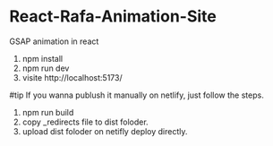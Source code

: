 # React-Rafa-Animation-Site
GSAP animation in react

1. npm install
2. npm run dev
3. visite http://localhost:5173/

#tip
If you wanna publush it manually on netlify, just follow the steps.
1. npm run build
2. copy _redirects file to dist foloder.
3. upload dist foloder on netifly deploy directly.

